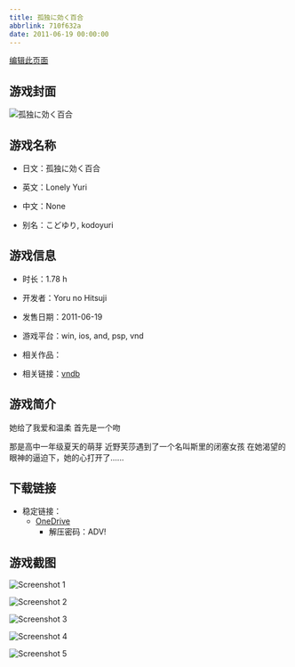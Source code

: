 ```yaml
---
title: 孤独に効く百合
abbrlink: 710f632a
date: 2011-06-19 00:00:00
---
```

[编辑此页面](https://github.com/ACG-3/ADV3-source/blob/main/source/_posts/games/%E5%AD%A4%E7%8B%AC%E3%81%AB%E5%8A%B9%E3%81%8F%E7%99%BE%E5%90%88.md)

## 游戏封面

![孤独に効く百合](https://pan.timero.xyz/onedrive/img_lib_001/%E5%AD%A4%E7%8B%AC%E3%81%AB%E5%8A%B9%E3%81%8F%E7%99%BE%E5%90%88_cover.avif)


## 游戏名称

- 日文：孤独に効く百合
- 英文：Lonely Yuri
- 中文：None

- 别名：こどゆり, kodoyuri


## 游戏信息

- 时长：1.78 h
- 开发者：Yoru no Hitsuji
- 发售日期：2011-06-19
- 游戏平台：win, ios, and, psp, vnd
- 相关作品：

- 相关链接：[vndb](https://vndb.org/v10569)


## 游戏简介

她给了我爱和温柔
首先是一个吻

那是高中一年级夏天的萌芽
近野芙莎遇到了一个名叫斯里的闭塞女孩
在她渴望的眼神的逼迫下，她的心打开了......




## 下载链接

- 稳定链接：
    - [OneDrive](https://pan.timero.xyz/onedrive/adv_lib_001/%E5%AD%A4%E7%8B%AC%E3%81%AB%E5%8A%B9%E3%81%8F%E7%99%BE%E5%90%88)
        - 解压密码：ADV!



## 游戏截图


![Screenshot 1](https://pan.timero.xyz/onedrive/img_lib_001/%E5%AD%A4%E7%8B%AC%E3%81%AB%E5%8A%B9%E3%81%8F%E7%99%BE%E5%90%88_Screenshot_1.avif)

![Screenshot 2](https://pan.timero.xyz/onedrive/img_lib_001/%E5%AD%A4%E7%8B%AC%E3%81%AB%E5%8A%B9%E3%81%8F%E7%99%BE%E5%90%88_Screenshot_2.avif)

![Screenshot 3](https://pan.timero.xyz/onedrive/img_lib_001/%E5%AD%A4%E7%8B%AC%E3%81%AB%E5%8A%B9%E3%81%8F%E7%99%BE%E5%90%88_Screenshot_3.avif)

![Screenshot 4](https://pan.timero.xyz/onedrive/img_lib_001/%E5%AD%A4%E7%8B%AC%E3%81%AB%E5%8A%B9%E3%81%8F%E7%99%BE%E5%90%88_Screenshot_4.avif)

![Screenshot 5](https://pan.timero.xyz/onedrive/img_lib_001/%E5%AD%A4%E7%8B%AC%E3%81%AB%E5%8A%B9%E3%81%8F%E7%99%BE%E5%90%88_Screenshot_5.avif)

